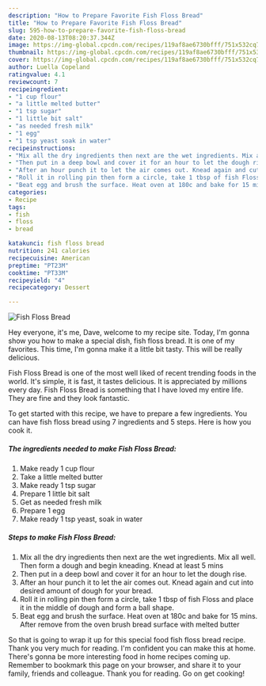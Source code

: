 ```yaml
---
description: "How to Prepare Favorite Fish Floss Bread"
title: "How to Prepare Favorite Fish Floss Bread"
slug: 595-how-to-prepare-favorite-fish-floss-bread
date: 2020-08-13T08:20:37.344Z
image: https://img-global.cpcdn.com/recipes/119af8ae6730bfff/751x532cq70/fish-floss-bread-recipe-main-photo.jpg
thumbnail: https://img-global.cpcdn.com/recipes/119af8ae6730bfff/751x532cq70/fish-floss-bread-recipe-main-photo.jpg
cover: https://img-global.cpcdn.com/recipes/119af8ae6730bfff/751x532cq70/fish-floss-bread-recipe-main-photo.jpg
author: Luella Copeland
ratingvalue: 4.1
reviewcount: 7
recipeingredient:
- "1 cup flour"
- "a little melted butter"
- "1 tsp sugar"
- "1 little bit salt"
- "as needed fresh milk"
- "1 egg"
- "1 tsp yeast soak in water"
recipeinstructions:
- "Mix all the dry ingredients then next are the wet ingredients. Mix all well. Then form a dough and begin kneading. Knead at least 5 mins"
- "Then put in a deep bowl and cover it for an hour to let the dough rise."
- "After an hour punch it to let the air comes out. Knead again and cut into desired amount of dough for your bread."
- "Roll it in rolling pin then form a circle, take 1 tbsp of fish Floss and place it in the middle of dough and form a ball shape."
- "Beat egg and brush the surface. Heat oven at 180c and bake for 15 mins. After remove from the oven brush bread surface with melted butter"
categories:
- Recipe
tags:
- fish
- floss
- bread

katakunci: fish floss bread 
nutrition: 241 calories
recipecuisine: American
preptime: "PT23M"
cooktime: "PT33M"
recipeyield: "4"
recipecategory: Dessert

---
```



![Fish Floss Bread](https://img-global.cpcdn.com/recipes/119af8ae6730bfff/751x532cq70/fish-floss-bread-recipe-main-photo.jpg)

Hey everyone, it's me, Dave, welcome to my recipe site. Today, I'm gonna show you how to make a special dish, fish floss bread. It is one of my favorites. This time, I'm gonna make it a little bit tasty. This will be really delicious.

Fish Floss Bread is one of the most well liked of recent trending foods in the world. It's simple, it is fast, it tastes delicious. It is appreciated by millions every day. Fish Floss Bread is something that I have loved my entire life. They are fine and they look fantastic.




To get started with this recipe, we have to prepare a few ingredients. You can have fish floss bread using 7 ingredients and 5 steps. Here is how you cook it.

<!--inarticleads1-->

##### The ingredients needed to make Fish Floss Bread:

1. Make ready 1 cup flour
1. Take a little melted butter
1. Make ready 1 tsp sugar
1. Prepare 1 little bit salt
1. Get as needed fresh milk
1. Prepare 1 egg
1. Make ready 1 tsp yeast, soak in water




<!--inarticleads2-->

##### Steps to make Fish Floss Bread:

1. Mix all the dry ingredients then next are the wet ingredients. Mix all well. Then form a dough and begin kneading. Knead at least 5 mins
1. Then put in a deep bowl and cover it for an hour to let the dough rise.
1. After an hour punch it to let the air comes out. Knead again and cut into desired amount of dough for your bread.
1. Roll it in rolling pin then form a circle, take 1 tbsp of fish Floss and place it in the middle of dough and form a ball shape.
1. Beat egg and brush the surface. Heat oven at 180c and bake for 15 mins. After remove from the oven brush bread surface with melted butter




So that is going to wrap it up for this special food fish floss bread recipe. Thank you very much for reading. I'm confident you can make this at home. There's gonna be more interesting food in home recipes coming up. Remember to bookmark this page on your browser, and share it to your family, friends and colleague. Thank you for reading. Go on get cooking!
